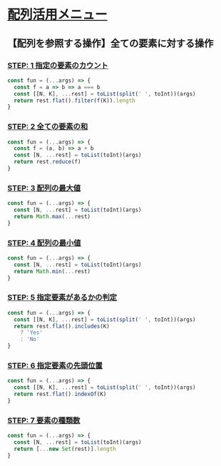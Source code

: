 # [配列活用メニュー](https://paiza.jp/works/mondai/array_utilization_primer/problem_index?language_uid=javascript)

## 【配列を参照する操作】全ての要素に対する操作

### [STEP: 1 指定の要素のカウント](https://paiza.jp/works/mondai/array_utilization_primer/array_utilization_primer__count/edit?language_uid=javascript)

```js
const fun = (...args) => {
  const f = a => b => a === b
  const [[N, K], ...rest] = toList(split(' ', toInt))(args)
  return rest.flat().filter(f(K)).length
}
```


### [STEP: 2 全ての要素の和](https://paiza.jp/works/mondai/array_utilization_primer/array_utilization_primer__sum/edit?language_uid=javascript)

```js
const fun = (...args) => {
  const f = (a, b) => a + b
  const [N, ...rest] = toList(toInt)(args)
  return rest.reduce(f)
}
```

### [STEP: 3 配列の最大値](https://paiza.jp/works/mondai/array_utilization_primer/array_utilization_primer__max/edit?language_uid=javascript)

```js
const fun = (...args) => {
  const [N, ...rest] = toList(toInt)(args)
  return Math.max(...rest)
}
```

### [STEP: 4 配列の最小値](https://paiza.jp/works/mondai/array_utilization_primer/array_utilization_primer__min?language_uid=javascript)

```js
const fun = (...args) => {
  const [N, ...rest] = toList(toInt)(args)
  return Math.min(...rest)
}
```

### [STEP: 5 指定要素があるかの判定](https://paiza.jp/works/mondai/array_utilization_primer/array_utilization_primer__exist/edit?language_uid=javascript)

```js
const fun = (...args) => {
  const [[N, K], ...rest] = toList(split(' ', toInt))(args)
  return rest.flat().includes(K)
    ? 'Yes'
    : 'No'
}
```
### [STEP: 6 指定要素の先頭位置](https://paiza.jp/works/mondai/array_utilization_primer/array_utilization_primer__find/edit?language_uid=javascript)

```js
const fun = (...args) => {
  const [[N, K], ...rest] = toList(split(' ', toInt))(args)
  return rest.flat().indexOf(K)
}
```

### [STEP: 7 要素の種類数](https://paiza.jp/works/mondai/array_utilization_primer/array_utilization_primer__kind/edit?language_uid=javascript)

```js
const fun = (...args) => {
  const [N, ...rest] = toList(toInt)(args)
  return [...new Set(rest)].length
}
```

## []()
